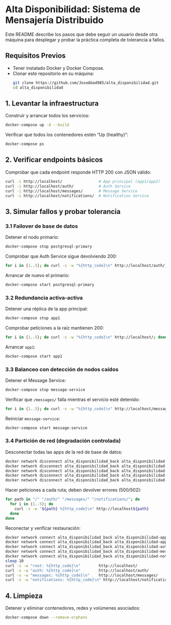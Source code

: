 # Alta Disponibilidad: Sistema de Mensajería Distribuido

Este README describe los pasos que debe seguir un usuario desde otra máquina para desplegar y probar la práctica completa de tolerancia a fallos.

## Requisitos Previos

- Tener instalado Docker y Docker Compose.
- Clonar este repositorio en su máquina:
  ```bash
  git clone https://github.com/JoseAbad985/alta_disponibilidad.git
  cd alta_disponibilidad
  ```

## 1. Levantar la infraestructura

Construir y arrancar todos los servicios:
```bash
docker-compose up -d --build
```

Verificar que todos los contenedores estén “Up (healthy)”:
```bash
docker-compose ps
```

## 2. Verificar endpoints básicos

Comprobar que cada endpoint responde HTTP 200 con JSON válido:
```bash
curl -i http://localhost/                # App principal (app1/app2)
curl -i http://localhost/auth/           # Auth Service
curl -i http://localhost/messages/       # Message Service
curl -i http://localhost/notifications/  # Notification Service
```

## 3. Simular fallos y probar tolerancia

### 3.1 Failover de base de datos
Detener el nodo primario:
```bash
docker-compose stop postgresql-primary
```
Comprobar que Auth Service sigue devolviendo 200:
```bash
for i in {1..5}; do curl -s -w "%{http_code}\n" http://localhost/auth/; done
```
Arrancar de nuevo el primario:
```bash
docker-compose start postgresql-primary
```

### 3.2 Redundancia activa-activa
Detener una réplica de la app principal:
```bash
docker-compose stop app1
```
Comprobar peticiones a la raíz mantienen 200:
```bash
for i in {1..5}; do curl -s -w "%{http_code}\n" http://localhost/; done
```
Arrancar `app1`:
```bash
docker-compose start app1
```

### 3.3 Balanceo con detección de nodos caídos
Detener el Message Service:
```bash
docker-compose stop message-service
```
Verificar que `/messages/` falla mientras el servicio esté detenido:
```bash
for i in {1..5}; do curl -s -w "%{http_code}\n" http://localhost/messages/; done
```
Reiniciar `message-service`:
```bash
docker-compose start message-service
```

### 3.4 Partición de red (degradación controlada)
Desconectar todas las apps de la red de base de datos:
```bash
docker network disconnect alta_disponibilidad_back alta_disponibilidad-app1-1
docker network disconnect alta_disponibilidad_back alta_disponibilidad-app2-1
docker network disconnect alta_disponibilidad_back alta_disponibilidad-auth-service-1
docker network disconnect alta_disponibilidad_back alta_disponibilidad-message-service-1
docker network disconnect alta_disponibilidad_back alta_disponibilidad-notification-service-1
```
Hacer peticiones a cada ruta; deben devolver errores (500/502):
```bash
for path in "/" "/auth/" "/messages/" "/notifications/"; do
  for i in {1..5}; do
    curl -s -w "${path} %{http_code}\n" http://localhost${path}
  done
done
```
Reconectar y verificar restauración:
```bash
docker network connect alta_disponibilidad_back alta_disponibilidad-app1-1
docker network connect alta_disponibilidad_back alta_disponibilidad-app2-1
docker network connect alta_disponibilidad_back alta_disponibilidad-auth-service-1
docker network connect alta_disponibilidad_back alta_disponibilidad-message-service-1
docker network connect alta_disponibilidad_back alta_disponibilidad-notification-service-1
sleep 10
curl -s -w "root: %{http_code}\n"        http://localhost/
curl -s -w "auth: %{http_code}\n"        http://localhost/auth/
curl -s -w "messages: %{http_code}\n"    http://localhost/messages/
curl -s -w "notifications: %{http_code}\n" http://localhost/notifications/
```

## 4. Limpieza

Detener y eliminar contenedores, redes y volúmenes asociados:
```bash
docker-compose down --remove-orphans
```
